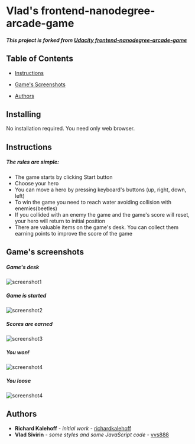 Vlad's frontend-nanodegree-arcade-game
===============================

##### This project is forked from [**Udacity frontend-nanodegree-arcade-game**](https://github.com/udacity/frontend-nanodegree-arcade-game)

## Table of Contents

* [Instructions](#instructions)

* [Game's Screenshots](#screenshots)

* [Authors](#authors)

## Installing

No installation required. You need only web browser.

## Instructions

##### The rules are simple:

* The game starts by clicking Start button
* Choose your hero
* You can move a hero by pressing keyboard's buttons (up, right, down, left)
* To win the game you need to reach water avoiding collision with enemies(beetles)
* If you collided with an enemy the game and the game's score will reset, your hero will return to initial position
* There are valuable items on the game's desk. You can collect them earning points to improve the score of the game

## Game's screenshots

##### Game's desk

![screenshot1](img/1.jpg)

##### Game is started

![screenshot2](img/2.jpg)

##### Scores are earned

![screenshot3](img/3.jpg)

##### You won!

![screenshot4](img/4.jpg)

##### You loose

![screenshot4](img/5.jpg)

## Authors

* **Richard Kalehoff** _- initial work -_ [richardkalehoff](https://github.com/richardkalehoff)
* **Vlad Sivirin** _- some styles and some JavaScript code -_ [vvs888](https://github.com/vvs888)
